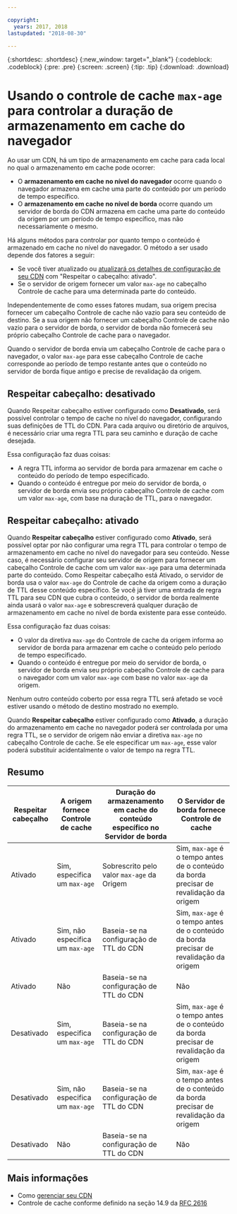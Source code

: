 ```yaml
---

copyright:
  years: 2017, 2018
lastupdated: "2018-08-30"

---
```


{:shortdesc: .shortdesc}
{:new_window: target="_blank"}
{:codeblock: .codeblock}
{:pre: .pre}
{:screen: .screen}
{:tip: .tip}
{:download: .download}

# Usando o controle de cache `max-age` para controlar a duração de armazenamento em cache do navegador

Ao usar um CDN, há um tipo de armazenamento em cache para cada local no qual o armazenamento em cache pode ocorrer:
  * O **armazenamento em cache no nível do navegador** ocorre quando o navegador armazena em cache uma parte do conteúdo por um período de tempo específico.
  * O **armazenamento em cache no nível de borda** ocorre quando um servidor de borda do CDN armazena em cache uma parte do conteúdo da origem por um período de tempo específico, mas não necessariamente o mesmo.

Há alguns métodos para controlar por quanto tempo o conteúdo é armazenado em cache no nível do navegador. O método a ser usado depende dos fatores a seguir:
  * Se você tiver atualizado ou [atualizará os detalhes de configuração de seu CDN](https://console.bluemix.net/docs/infrastructure/CDN/how-to.html#updating-cdn-configuration-details) com "Respeitar o cabeçalho: ativado".
  * Se o servidor de origem fornecer um valor `max-age` no cabeçalho Controle de cache para uma determinada parte do conteúdo. 

Independentemente de como esses fatores mudam, sua origem precisa fornecer um cabeçalho Controle de cache não vazio para seu conteúdo de destino. Se a sua origem não fornecer um cabeçalho Controle de cache não vazio para o servidor de borda, o servidor de borda não fornecerá seu próprio cabeçalho Controle de cache para o navegador.

Quando o servidor de borda envia um cabeçalho Controle de cache para o navegador, o valor `max-age` para esse cabeçalho Controle de cache corresponde ao período de tempo restante antes que o conteúdo no servidor de borda fique antigo e precise de revalidação da origem. 

## Respeitar cabeçalho: desativado
Quando Respeitar cabeçalho estiver configurado como **Desativado**, será possível controlar o tempo de cache no nível do navegador, configurando suas definições de TTL do CDN. Para cada arquivo ou diretório de arquivos, é necessário criar uma regra TTL para seu caminho e duração de cache desejada.

Essa configuração faz duas coisas:
  * A regra TTL informa ao servidor de borda para armazenar em cache o conteúdo do período de tempo especificado.
  * Quando o conteúdo é entregue por meio do servidor de borda, o servidor de borda envia seu próprio cabeçalho Controle de cache com um valor `max-age`, com base na duração de TTL, para o navegador.

## Respeitar cabeçalho: ativado
Quando **Respeitar cabeçalho** estiver configurado como **Ativado**, será possível optar por não configurar uma regra TTL para controlar o tempo de armazenamento em cache no nível do navegador para seu conteúdo. Nesse caso, é necessário configurar seu servidor de origem para fornecer um cabeçalho Controle de cache com um valor `max-age` para uma determinada parte do conteúdo. Como Respeitar cabeçalho está Ativado, o servidor de borda usa o valor `max-age` do Controle de cache da origem como a duração de TTL desse conteúdo específico. Se você já tiver uma entrada de regra TTL para seu CDN que cubra o conteúdo, o servidor de borda realmente ainda usará o valor `max-age` e sobrescreverá qualquer duração de armazenamento em cache no nível de borda existente para esse conteúdo.

Essa configuração faz duas coisas:
  * O valor da diretiva `max-age` do Controle de cache da origem informa ao servidor de borda para armazenar em cache o conteúdo pelo período de tempo especificado.
  * Quando o conteúdo é entregue por meio do servidor de borda, o servidor de borda envia seu próprio cabeçalho Controle de cache para o navegador com um valor `max-age` com base no valor `max-age` da origem.

Nenhum outro conteúdo coberto por essa regra TTL será afetado se você estiver usando o método de destino mostrado no exemplo.

Quando **Respeitar cabeçalho** estiver configurado como **Ativado**, a duração do armazenamento em cache no navegador poderá ser controlada por uma regra TTL, se o servidor de origem não enviar a diretiva `max-age` no cabeçalho Controle de cache. Se ele especificar um `max-age`, esse valor poderá substituir acidentalmente o valor de tempo na regra TTL.

## Resumo

|Respeitar cabeçalho|A origem fornece Controle de cache|Duração do armazenamento em cache do conteúdo específico no Servidor de borda|O Servidor de borda fornece Controle de cache|
|---|---|---|---|
|Ativado|Sim, especifica um `max-age`|Sobrescrito pelo valor `max-age` da Origem|Sim, `max-age` é o tempo antes de o conteúdo da borda precisar de revalidação da origem|
|Ativado|Sim, não especifica um `max-age`|Baseia-se na configuração de TTL do CDN|Sim, `max-age` é o tempo antes de o conteúdo da borda precisar de revalidação da origem|
|Ativado|Não|Baseia-se na configuração de TTL do CDN|Não|
|Desativado|Sim, especifica um `max-age`|Baseia-se na configuração de TTL do CDN|Sim, `max-age` é o tempo antes de o conteúdo da borda precisar de revalidação da origem|
|Desativado|Sim, não especifica um `max-age`|Baseia-se na configuração de TTL do CDN|Sim, `max-age` é o tempo antes de o conteúdo da borda precisar de revalidação da origem|
|Desativado|Não|Baseia-se na configuração de TTL do CDN|Não|

## Mais informações
* Como [gerenciar seu CDN](https://console.bluemix.net/docs/infrastructure/CDN/how-to.html)
* Controle de cache conforme definido na seção 14.9 da [RFC 2616](https://www.ietf.org/rfc/rfc2616.txt)

